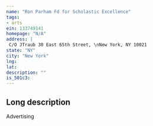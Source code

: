```yaml
---
name: "Ron Parham Fd for Scholastic Excellence"
tags:
- arts
ein: 133749141
homepage: "N/A"
address: |
 C/O JTraub 30 East 65th Street, \nNew York, NY 10021
state: "NY"
city: "New York"
lng: 
lat: 
description: ""
is_501c3: 
---
```


## Long description

Advertising
